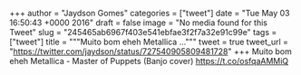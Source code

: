 
+++
author = "Jaydson Gomes"
categories = ["tweet"]
date = "Tue May 03 16:50:43 +0000 2016"
draft = false
image = "No media found for this Tweet"
slug = "245465ab6967f403e541ebfae3f2f7a32e91c99e"
tags = ["tweet"]
title = """Muito bom eheh Metallica ..."""
tweet = true
tweet_url = "https://twitter.com/jaydson/status/727540905809481728"
+++
Muito bom eheh Metallica - Master of Puppets (Banjo cover) https://t.co/osfqaAMMiQ
